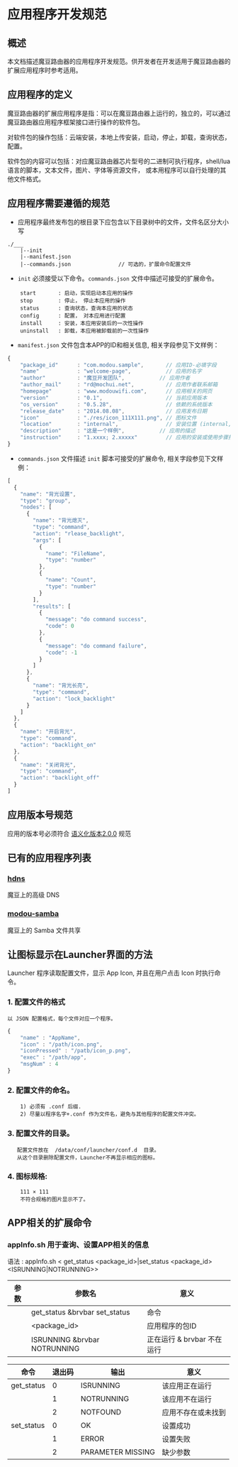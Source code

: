 # 应用程序开发规范

## 概述
本文档描述魔豆路由器的应用程序开发规范。供开发者在开发适用于魔豆路由器的扩展应用程序时参考适用。

## 应用程序的定义
魔豆路由器的扩展应用程序是指：可以在魔豆路由器上运行的，独立的，可以通过魔豆路由器应用程序框架接口进行操作的软件包。

对软件包的操作包括：云端安装，本地上传安装，启动，停止，卸载，查询状态，配置。

软件包的内容可以包括：对应魔豆路由器芯片型号的二进制可执行程序，shell/lua语言的脚本，文本文件，图片、字体等资源文件，
或本用程序可以自行处理的其他文件格式。

## 应用程序需要遵循的规范

* 应用程序最终发布包的根目录下应包含以下目录树中的文件，文件名区分大小写

```
./___
    |--init
    |--manifest.json
    |--commands.json               // 可选的，扩展命令配置文件
```

* `init` 必须接受以下命令。`commands.json` 文件中描述可接受的扩展命令。

```
    start       : 启动，实现启动本应用的操作
    stop        : 停止， 停止本应用的操作
    status      : 查询状态，查询本应用的状态
    config      : 配置， 对本应用进行配置
    install     : 安装，本应用安装后的一次性操作
    uninstall   : 卸载，本应用被卸载前的一次性操作
```

* `manifest.json` 文件包含本APP的ID和相关信息, 相关字段参见下文样例：

```js
{
    "package_id"      : "com.modou.sample",       // 应用ID-必填字段
    "name"            : "welcome-page",           // 应用的名字
    "author"          : "魔豆开发团队",           // 应用作者
    "author_mail"     : "rd@mochui.net",          // 应用作者联系邮箱
    "homepage"        : "www.modouwifi.com",      // 应用相关的网页
    "version"         : "0.1",                    // 当前应用版本
    "os_version"      : "0.5.28",                 // 依赖的系统版本
    "release_date"    : "2014.08.08",             // 应用发布日期
    "icon"            : "./res/icon_111X111.png", // 图标文件
    "location"        : "internal",               // 安装位置 (internal,external,both)
    "description"     : "这是一个样例",           // 应用的描述
    "instruction"     : "1.xxxx; 2.xxxxx"         // 应用的安装或使用步骤指引
}
```
* `commands.json` 文件描述 `init` 脚本可接受的扩展命令, 相关字段参见下文样例：
```js
[
  {
    "name": "背光设置",
    "type": "group",
    "nodes": [
      {
        "name": "背光熄灭",
        "type": "command",
        "action": "rlease_backlight",
        "args": [
          {
            "name": "FileName",
            "type": "number"
          },
          {
            "name": "Count",
            "type": "number"
          }
        ],
        "results": [
          {
            "message": "do command success",
            "code": 0
          },
          {
            "message": "do command failure",
            "code": -1
          }
        ]
      },
      {
        "name": "背光长亮",
        "type": "command",
        "action": "lock_backlight"
      }
    ]
  },
  {
    "name": "开启背光",
    "type": "command",
    "action": "backlight_on"
  },
  {
    "name": "关闭背光",
    "type": "command",
    "action": "backlight_off"
  }
]
```


## 应用版本号规范

应用的版本号必须符合 [语义化版本2.0.0](http://semver.org/lang/zh-CN/) 规范

## 已有的应用程序列表

### [hdns](https://github.com/modouwifi/hdns)

魔豆上的高级 DNS

### [modou-samba](https://github.com/modouwifi/modou-samba)

魔豆上的 Samba 文件共享

## 让图标显示在Launcher界面的方法

Launcher 程序读取配置文件，显示 App Icon, 并且在用户点击 Icon 时执行命令。
### 1. 配置文件的格式
    以 JSON 配置格式，每个文件对应一个程序。
```js
{
    "name" : "AppName",
    "icon" : "/path/icon.png",
    "iconPressed" : "/patb/icon_p.png",
    "exec" : "/path/app",
    "msgNum" : 4
}
 ```

### 2. 配置文件的命名。
        1) 必须有 .conf 后缀.
        2) 尽量以程序名字+.conf 作为文件名，避免与其他程序的配置文件冲突。

### 3. 配置文件的目录。
       配置文件放在  /data/conf/launcher/conf.d  目录。
       从这个目录删除配置文件，Launcher不再显示相应的图标。
  
### 4. 图标规格:
        111 × 111
        不符合规格的图片显示不了。

## APP相关的扩展命令

### appInfo.sh 用于查询、设置APP相关的信息
语法 : appInfo.sh &lt; get_status &lt;package_id&gt;|set_status &lt;package_id&gt; &lt;ISRUNNING|NOTRUNNING&gt;&gt;

| 参数 | 参数名                        |    意义                         |
| ---- | ----------------------------- | ------------------------------- |
|      | get_status &brvbar set_status | 命令                            |
|      | &lt;package_id&gt;            | 应用程序的包ID                  |
|      | ISRUNNING &brvbar NOTRUNNING  | 正在运行 & brvbar 不在运行      |

| 命令       | 退出码 | 输出                |               意义         |
| ---------- | ------ | ------------------- | -------------------------- |
| get_status | 0      | ISRUNNING           | 该应用正在运行             |
|            | 1      | NOTRUNNING          | 该应用不在运行             |
|            | 2      | NOTFOUND            | 应用不存在或未找到         |
| set_status | 0      | OK                  | 设置成功                   |
|            | 1      | ERROR               | 设置失败                   |
|            | 2      | PARAMETER MISSING   | 缺少参数                   |

